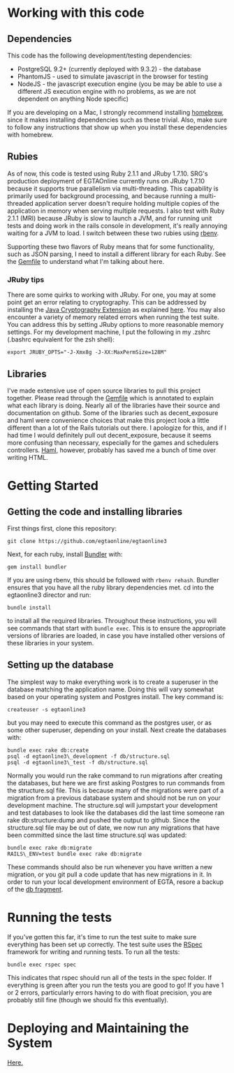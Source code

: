 # Working with this code
## Dependencies
This code has the following development/testing dependencies:
* PostgreSQL 9.2+ (currently deployed with 9.3.2) - the database
* PhantomJS - used to simulate javascript in the browser for testing
* NodeJS - the javascript execution engine (you be may be able to use a different JS execution engine with no problems, as we are not dependent on anything Node specific)

If you are developing on a Mac, I strongly recommend installing [homebrew](http://brew.sh/), since it makes installing dependencies such as these trivial.  Also, make sure to follow any instructions that show up when you install these dependencies with homebrew.

## Rubies
As of now, this code is tested using Ruby 2.1.1 and JRuby 1.7.10.  SRG's production deployment of EGTAOnline currently runs on JRuby 1.7.10 because it supports true parallelism via multi-threading.  This capability is primarily used for background processing, and because running a multi-threaded application server doesn't require holding multiple copies of the application in memory when serving multiple requests.  I also test with Ruby 2.1.1 (MRI) because JRuby is slow to launch a JVM, and for running unit tests and doing work in the rails console in development, it's really annoying waiting for a JVM to load.  I switch between these two rubies using [rbenv](https://github.com/sstephenson/rbenv).

Supporting these two flavors of Ruby means that for some functionality, such as JSON parsing, I need to install a different library for each Ruby.  See the [Gemfile](https://github.com/bcassell/egtaonline3/blob/master/Gemfile) to understand what I'm talking about here.

### JRuby tips
There are some quirks to working with JRuby.  For one, you may at some point get an error relating to cryptography.  This can be addressed by installing the [Java Cryptography Extension](http://www.oracle.com/technetwork/java/javase/downloads/jce-7-download-432124.html) as explained [here](http://suhothayan.blogspot.com/2012/05/how-to-install-java-cryptography.html).  You may also encounter a variety of memory related errors when running the test suite.  You can address this by setting JRuby options to more reasonable memory settings.  For my development machine, I put the following in my .zshrc (.bashrc equivalent for the zsh shell):

```
export JRUBY_OPTS="-J-Xmx8g -J-XX:MaxPermSize=128M"
```

## Libraries
I've made extensive use of open source libraries to pull this project together.  Please read through the [Gemfile](https://github.com/bcassell/egtaonline3/blob/master/Gemfile) which is annotated to explain what each library is doing.  Nearly all of the libraries have their source and documentation on github.  Some of the libraries such as decent\_exposure and haml were convenience choices that make this project look a little different than a lot of the Rails tutorials out there.  I apologize for this, and if I had time I would definitely pull out decent_exposure, because it seems more confusing than necessary, especially for the games and schedulers controllers.  [Haml](http://haml.info/), however, probably has saved me a bunch of time over writing HTML.

# Getting Started
## Getting the code and installing libraries
First things first, clone this repository:

```
git clone https://github.com/egtaonline/egtaonline3
```

Next, for each ruby, install [Bundler](http://bundler.io) with:

```
gem install bundler
```

If you are using rbenv, this should be followed with `rbenv rehash`.  Bundler ensures that you have all the ruby library dependencies met.  cd into the egtaonline3 director and run:

```
bundle install
```

to install all the required libraries.  Throughout these instructions, you will see commands that start with `bundle exec`.  This is to ensure the appropriate versions of libraries are loaded, in case you have installed other versions of these libraries in your system.

## Setting up the database
The simplest way to make everything work is to create a superuser in the database matching the application name.  Doing this will vary somewhat based on your operating system and Postgres install.  The key command is:

```
createuser -s egtaonline3
```

but you may need to execute this command as the postgres user, or as some other superuser, depending on your install.  Next create the databases with:

```
bundle exec rake db:create
psql -d egtaonline3\_development -f db/structure.sql
psql -d egtaonline3\_test -f db/structure.sql
```

Normally you would run the rake command to run migrations after creating the databases, but here we are first asking Postgres to run commands from the structure.sql file.  This is because many of the migrations were part of a migration from a previous database system and should not be run on your development machine.  The structure.sql will jumpstart your development and test databases to look like the databases did the last time someone ran rake db:structure:dump and pushed the output to github.  Since the structure.sql file may be out of date, we now run any migrations that have been committed since the last time structure.sql was updated:

```
bundle exec rake db:migrate
RAILS\_ENV=test bundle exec rake db:migrate
```

These commands should also be run whenever you have written a new migration, or you git pull a code update that has new migrations in it. In order to run your local development environment of EGTA, resore a backup of the [db fragment](https://github.com/egtaonline/Test-DB-backup).

# Running the tests
If you've gotten this far, it's time to run the test suite to make sure everything has been set up correctly.  The test suite uses the [RSpec](http://rspec.info/) framework for writing and running tests.  To run all the tests:

```
bundle exec rspec spec
```

This indicates that rspec should run all of the tests in the spec folder.  If everything is green after you run the tests you are good to go!  If you have 1 or 2 errors, particularly errors having to do with float precision, you are probably still fine (though we should fix this eventually).

# Deploying and Maintaining the System
[Here.](https://github.com/egtaonline/egtaonline3/wiki/Deploying-and-Maintaining-the-System)

